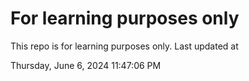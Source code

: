 # For learning purposes only
This repo is for learning purposes only.
Last updated at

Thursday, June 6, 2024 11:47:06 PM

